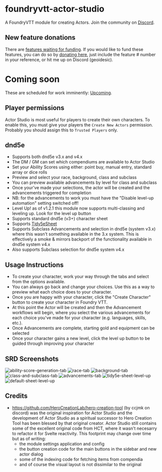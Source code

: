 # foundryvtt-actor-studio
A FoundryVTT module for creating Actors. Join the community on [Discord](https://discord.gg/sQgVnSGRUj).

## New feature donations
There are [features waiting for funding](https://github.com/geoidesic/foundryvtt-actor-studio/milestone/6).
If you would like to fund these features, you can do so by [donating here](https://github.com/sponsors/geoidesic?frequency=one-time), just include the feature # number in your reference, or hit me up on Discord (geoidesic).

# Coming soon
These are scheduled for work imminently: [Upcoming](https://github.com/geoidesic/foundryvtt-actor-studio/milestone/7).

## Player permissions
Actor Studio is most useful for players to create their own characters. To enable this, you must give your players the `Create New Actors` permission. Probably you should assign this to `Trusted Players` only.

## dnd5e
- Supports both dnd5e v3.x and v4.x
- The DM / GM can set which compendiums are available to Actor Studio
- Set your Ability Scores using either: point buy, manual entry, standard array or dice rolls
- Preview and select your race, background, class and subclass
- You can preview available advancements by level for class and subclass
- Once your've made your selections, the actor will be created and the advancements triggered for completion
- NB: for the advancements to work you must have the "Disable level-up automation" setting switched off!
- Level Up! as of v1.2.1 this module now supports multi-classing and leveling up. Look for the level up button
- Supports standard dnd5e (v3+) character sheet
- Supports [Tidy5eSheet](https://github.com/kgar/foundry-vtt-tidy-5e-sheets) 
- Supports Subclass Advancements and selection in dnd5e (system v3.x) where this wasn't something available in the 3.x system. This is effectively a smoke & mirrors backport of the functionality available in dnd5e system v4.x
- Also supports Subclass selection for dnd5e system v4.x

## Usage Instructions
- To create your character, work your way through the tabs and select from the options available. 
- You can always go back and change your choices. Use this as a way to preview what each choice does to your character. 
- Once you are happy with your character, click the "Create Character" button to create your character in Foundry VTT. 
- At this point the Actor will be created and then the Advancement workflows will begin, where you select the various advancements for each choice you've made for your character (e.g. languages, skills, etc.).
- Once Advancements are complete, starting gold and equipment can be selected
- Once your character gains a new level, click the level up button to be guided through improving your character

## SRD Screenshots
![ability-score-generation-tab](https://github.com/user-attachments/assets/c651d816-7a61-48e8-a12b-1431b5fdf4ea)
![race-tab](https://github.com/user-attachments/assets/691a9da9-1ebf-4c0a-8f4e-001c9a325fb5)
![background-tab](https://github.com/user-attachments/assets/7ae21506-4b96-4471-a192-bc4718ab7b6f)
![class-and-subclass-tab](https://github.com/user-attachments/assets/841db4d3-bed0-4405-b883-96c954b570ae)
![advancements-tab](https://github.com/user-attachments/assets/a5e10640-fa5e-4ad3-9122-78204a437d40)
![tidy5e-sheet-level-up](https://github.com/user-attachments/assets/6ea020df-7533-4a75-b1f6-1e152927d355)
![default-sheet-level-up](https://github.com/user-attachments/assets/5d0dace6-7148-41ab-b8a3-44e2e05eeca5)

## Credits
- https://github.com/HeroCreationLab/hero-creation-tool (by ccjmk on discord) was the original inspiration for Actor Studio and the development of Actor Studio as a spiritual successor to Hero Creation Tool has been blessed by that original creator. Actor Studio still contains some of the excellent original code from HCT, where it wasn't necesarry to refactor it for Svelte reactivity. This footprint may change over time but as of writing:
  - the module settings application and config
  - the button creation code for the main buttons in the sidebar and new actor dialog
  - some of the indexing code for fetching items from compendia
  - and of course the visual layout is not dissimilar to the original
